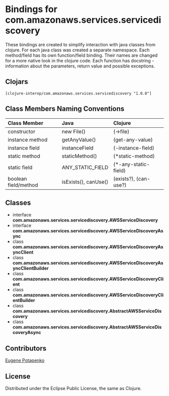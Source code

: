 # Bindings for com.amazonaws.services.servicediscovery

These bindings are created to simplify interaction with java classes from clojure.
For each java class was created a separate namespace.
Each method/field has its own function/field binding.
Their names are changed for a more native look in the clojure code. Each function has docstring - information about the parameters, return value and possible exceptions.

## Clojars

```
[clojure-interop/com.amazonaws.services.servicediscovery "1.0.0"]
```

## Class Members Naming Conventions

| Class Member | Java | Clojure |
|:--|:--|:--|
| constructor | new File() | (->file) |
| instance method | getAnyValue() | (get-any-value) |
| instance field | instanceField | (-instance-field) |
| static method | staticMethod() | (*static-method) |
| static field | ANY_STATIC_FIELD | (*-any-static-field) |
| boolean field/method | isExists(), canUse() | (exists?), (can-use?) |

## Classes

- interface **com.amazonaws.services.servicediscovery.AWSServiceDiscovery**
- interface **com.amazonaws.services.servicediscovery.AWSServiceDiscoveryAsync**
- class **com.amazonaws.services.servicediscovery.AWSServiceDiscoveryAsyncClient**
- class **com.amazonaws.services.servicediscovery.AWSServiceDiscoveryAsyncClientBuilder**
- class **com.amazonaws.services.servicediscovery.AWSServiceDiscoveryClient**
- class **com.amazonaws.services.servicediscovery.AWSServiceDiscoveryClientBuilder**
- class **com.amazonaws.services.servicediscovery.AbstractAWSServiceDiscovery**
- class **com.amazonaws.services.servicediscovery.AbstractAWSServiceDiscoveryAsync**

## Contributors

[Eugene Potapenko](https://github.com/potapenko/)

## License

Distributed under the Eclipse Public License, the same as Clojure.
